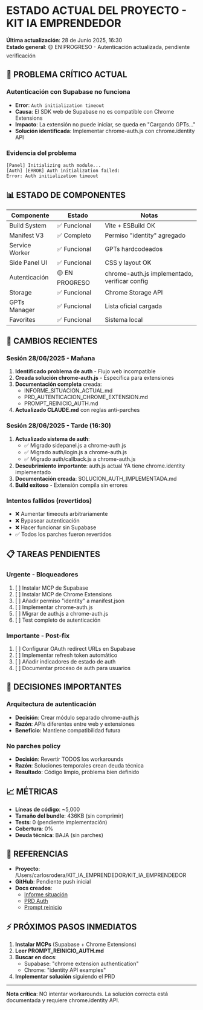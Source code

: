 # ESTADO ACTUAL DEL PROYECTO - KIT IA EMPRENDEDOR

**Última actualización**: 28 de Junio 2025, 16:30  
**Estado general**: 🟡 EN PROGRESO - Autenticación actualizada, pendiente verificación

## 🚨 PROBLEMA CRÍTICO ACTUAL

### Autenticación con Supabase no funciona
- **Error**: `Auth initialization timeout`
- **Causa**: El SDK web de Supabase no es compatible con Chrome Extensions
- **Impacto**: La extensión no puede iniciar, se queda en "Cargando GPTs..."
- **Solución identificada**: Implementar chrome-auth.js con chrome.identity API

### Evidencia del problema
```
[Panel] Initializing auth module...
[Auth] [ERROR] Auth initialization failed:
Error: Auth initialization timeout
```

## 📊 ESTADO DE COMPONENTES

| Componente | Estado | Notas |
|------------|--------|-------|
| Build System | ✅ Funcional | Vite + ESBuild OK |
| Manifest V3 | ✅ Completo | Permiso "identity" agregado |
| Service Worker | ✅ Funcional | GPTs hardcodeados |
| Side Panel UI | ✅ Funcional | CSS y layout OK |
| Autenticación | 🟡 EN PROGRESO | chrome-auth.js implementado, verificar config |
| Storage | ✅ Funcional | Chrome Storage API |
| GPTs Manager | ✅ Funcional | Lista oficial cargada |
| Favorites | ✅ Funcional | Sistema local |

## 🔧 CAMBIOS RECIENTES

### Sesión 28/06/2025 - Mañana
1. **Identificado problema de auth** - Flujo web incompatible
2. **Creada solución chrome-auth.js** - Específica para extensiones
3. **Documentación completa** creada:
   - INFORME_SITUACION_ACTUAL.md
   - PRD_AUTENTICACION_CHROME_EXTENSION.md
   - PROMPT_REINICIO_AUTH.md
4. **Actualizado CLAUDE.md** con reglas anti-parches

### Sesión 28/06/2025 - Tarde (16:30)
1. **Actualizado sistema de auth**:
   - ✅ Migrado sidepanel.js a chrome-auth.js
   - ✅ Migrado auth/login.js a chrome-auth.js
   - ✅ Migrado auth/callback.js a chrome-auth.js
2. **Descubrimiento importante**: auth.js actual YA tiene chrome.identity implementado
3. **Documentación creada**: SOLUCION_AUTH_IMPLEMENTADA.md
4. **Build exitoso** - Extensión compila sin errores

### Intentos fallidos (revertidos)
- ❌ Aumentar timeouts arbitrariamente
- ❌ Bypasear autenticación
- ❌ Hacer funcionar sin Supabase
- ✅ Todos los parches fueron revertidos

## 📋 TAREAS PENDIENTES

### Urgente - Bloqueadores
1. [ ] Instalar MCP de Supabase
2. [ ] Instalar MCP de Chrome Extensions
3. [ ] Añadir permiso "identity" a manifest.json
4. [ ] Implementar chrome-auth.js
5. [ ] Migrar de auth.js a chrome-auth.js
6. [ ] Test completo de autenticación

### Importante - Post-fix
1. [ ] Configurar OAuth redirect URLs en Supabase
2. [ ] Implementar refresh token automático
3. [ ] Añadir indicadores de estado de auth
4. [ ] Documentar proceso de auth para usuarios

## 🎯 DECISIONES IMPORTANTES

### Arquitectura de autenticación
- **Decisión**: Crear módulo separado chrome-auth.js
- **Razón**: APIs diferentes entre web y extensiones
- **Beneficio**: Mantiene compatibilidad futura

### No parches policy
- **Decisión**: Revertir TODOS los workarounds
- **Razón**: Soluciones temporales crean deuda técnica
- **Resultado**: Código limpio, problema bien definido

## 📈 MÉTRICAS

- **Líneas de código**: ~5,000
- **Tamaño del bundle**: 436KB (sin comprimir)
- **Tests**: 0 (pendiente implementación)
- **Cobertura**: 0%
- **Deuda técnica**: BAJA (sin parches)

## 🔗 REFERENCIAS

- **Proyecto**: /Users/carlosrodera/KIT_IA_EMPRENDEDOR/KIT_IA_EMPRENDEDOR
- **GitHub**: Pendiente push inicial
- **Docs creados**:
  - [Informe situación](../../INFORME_SITUACION_ACTUAL.md)
  - [PRD Auth](../../PRD_AUTENTICACION_CHROME_EXTENSION.md)
  - [Prompt reinicio](../../PROMPT_REINICIO_AUTH.md)

## ⚡ PRÓXIMOS PASOS INMEDIATOS

1. **Instalar MCPs** (Supabase + Chrome Extensions)
2. **Leer PROMPT_REINICIO_AUTH.md**
3. **Buscar en docs**:
   - Supabase: "chrome extension authentication"
   - Chrome: "identity API examples"
4. **Implementar solución** siguiendo el PRD

---

**Nota crítica**: NO intentar workarounds. La solución correcta está documentada y requiere chrome.identity API.